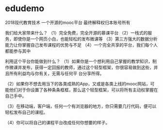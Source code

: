 # edudemo
<p>
2018现代教育技术
一个开源的mooc平台
最终解释权归本账号所有

我们给大家带来什么？
（1）完全免费，完全开源的慕课平台
（2）一栈式的服务，即使你是一个网页小白，也能轻松的发布微课等
（3）第三方强大的数据分析能力让你掌握自己发布课程的优势与不足
（4）一个完全共享的平台，我们每个人都能参与其中

利用这个平台你能做到什么？
（1）如果你是一个想利用自己掌握的教学知识，制作微课并发布，获得一定回报的教师，通过这个轻型框架，你很容易做到这些，并且所有利益均与你有关，无需与任何平      台分享所得。

（2）如果你不想去用当下的各类成熟的App，又或是各类上线的mooc网站，可能他们对于你设置了各种条条框框，那么这个轻型框架，可以将所有主动权掌握在自己手中。

（3）在移动端，客户端，任何一个有浏览器的地方，你只需要几行代码，便可以轻松发布自己的课程。

（4）你可以将自己的课程平台改成任何你想要的样子。
</p>
